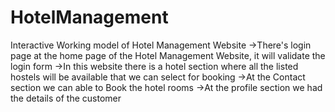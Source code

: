 # HotelManagement
Interactive Working model of Hotel Management Website
->There's login page at the home page of the Hotel Management Website, it will validate the login form
->In this website there is a hotel section where all the listed hostels will be available that we can select for booking
->At the Contact section we can able to Book the hotel rooms
->At the profile section we had the details of the customer
